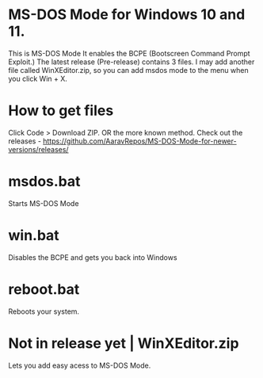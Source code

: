 # MS-DOS Mode for Windows 10 and 11.
This is MS-DOS Mode
It enables the BCPE (Bootscreen Command Prompt Exploit.) The latest release (Pre-release) contains 3 files. I may add another file called WinXEditor.zip, so you can add msdos mode to the menu when you click Win + X.

# How to get files
Click Code > Download ZIP.
OR the more known method. Check out the releases - https://github.com/AaravRepos/MS-DOS-Mode-for-newer-versions/releases/

# msdos.bat
Starts MS-DOS Mode

# win.bat
Disables the BCPE and gets you back into Windows

# reboot.bat
Reboots your system.

# Not in release yet | WinXEditor.zip
Lets you add easy acess to MS-DOS Mode.
